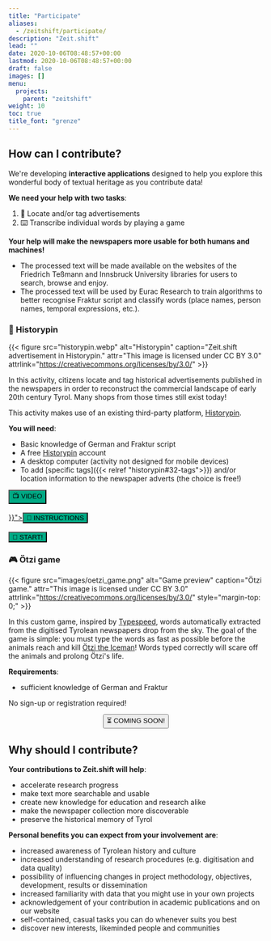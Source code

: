 ```yaml
---
title: "Participate"
aliases:
  - /zeitshift/participate/
description: "Zeit.shift"
lead: ""
date: 2020-10-06T08:48:57+00:00
lastmod: 2020-10-06T08:48:57+00:00
draft: false
images: []
menu:
  projects:
    parent: "zeitshift"
weight: 10
toc: true
title_font: "grenze"
---
```



## How can I contribute?

We're developing **interactive applications** designed to help you explore this wonderful body of textual heritage as you contribute data!

**We need your help with two tasks**:
1. 📍 Locate and/or tag advertisements
2. ⌨️ Transcribe individual words by playing a game

**Your help will make the newspapers more usable for both humans and machines!**
- The processed text will be made available on the websites of the Friedrich Teßmann and Innsbruck University libraries for users to search, browse and enjoy.
- The processed text will be used by Eurac Research to train algorithms to better recognise Fraktur script and classify words (place names, person names, temporal expressions, etc.).


### 📍 Historypin

{{< figure src="historypin.webp" alt="Historypin" caption="Zeit.shift advertisement in Historypin." attr="This image is licensed under CC BY 3.0" attrlink="https://creativecommons.org/licenses/by/3.0/" >}}

In this activity, citizens locate and tag historical advertisements published in the newspapers in order to reconstruct the commercial landscape of early 20th century Tyrol. Many shops from those times still exist today!

This activity makes use of an existing third-party platform, [Historypin](https://www.historypin.org/en/).

**You will need**:

- Basic knowledge of German and Fraktur script
- A free <a href="https://www.historypin.org" target="_blank">Historypin</a> account
- A desktop computer (activity not designed for mobile devices)
- To add [specific tags]({{< relref "historypin#32-tags">}}) and/or location information to the newspaper adverts (the choice is free!)


<div class="row justify-content-center text-center">
  <div class="col-lg-4" style="padding-left:0; padding-right:0;">
     <a href="https://all4ling.eurac.edu/zeitshift/historypin/tutorial"><button type="button" class="btn btn-success" style="background-color: #00A984;">📺 VIDEO</button></a>
     <br /><br />
  </div>

  <div class="col-lg-4" style="padding-left:0; padding-right:0;">
    <a href="{{< relref "historypin">}}"><button type="button" class="btn btn-success" style="background-color: #00A984;">📃 INSTRUCTIONS</button></a>
    <br /><br />
  </div>

  <div class="col-lg-4" style="padding-left: 0; padding-right: 0;">
    <a href="https://www.historypin.org/en/zeit-shift/geo/46.494565,11.347343,17/bounds/46.492353,11.345021,46.496777,11.349665/search/tag:zu lokalizieren,tag:zu taggen/sort/-date_taken/paging/1" target="_blank" title="Opens in new tab"><button type="button" class="btn btn-success" style="background-color: #00A984;">🚀 START!</button></a>
  </div>
</div>



### 🎮 Ötzi game

{{< figure src="images/oetzi_game.png" alt="Game preview" caption="Ötzi game." attr="This image is licensed under CC BY 3.0" attrlink="https://creativecommons.org/licenses/by/3.0/" style="margin-top: 0;" >}}

In this custom game, inspired by [Typespeed](http://typespeed.sourceforge.net/), words automatically extracted from the digitised Tyrolean newspapers drop from the sky. The goal of the game is simple: you must type the words as fast as possible before the animals reach and kill [Ötzi the Iceman](https://www.iceman.it/en/the-iceman/)! Words typed correctly will scare off the animals and prolong Ötzi's life. <!--When Ötzi dies, you are shown the original newspaper article from which the killing name (the killer!) was taken, allowing you to explore its context.-->

**Requirements**:

- sufficient knowledge of German and Fraktur

No sign-up or registration required!

<p style="text-align: center"><button type="button" class="btn btn-danger">⏳ COMING SOON!</button></p>



## Why should I contribute?

**Your contributions to Zeit.shift will help**:

- accelerate research progress
- make text more searchable and usable
- create new knowledge for education and research alike
- make the newspaper collection more discoverable
- preserve the historical memory of Tyrol

**Personal benefits you can expect from your involvement are**:

- increased awareness of Tyrolean history and culture
- increased understanding of research procedures (e.g. digitisation and data quality)
- possibility of influencing changes in project methodology, objectives, development, results or dissemination
- increased familiarity with data that you might use in your own projects
- acknowledgement of your contribution in academic publications and on our website <!-- LINK TO COMMUNITY PAGE, WHEN AVAILABLE -->
- self-contained, casual tasks you can do whenever suits you best
- discover new interests, likeminded people and communities
